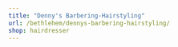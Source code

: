 ```yaml
---
title: "Denny's Barbering-Hairstyling"
url: /bethlehem/dennys-barbering-hairstyling/
shop: hairdresser
---
```

